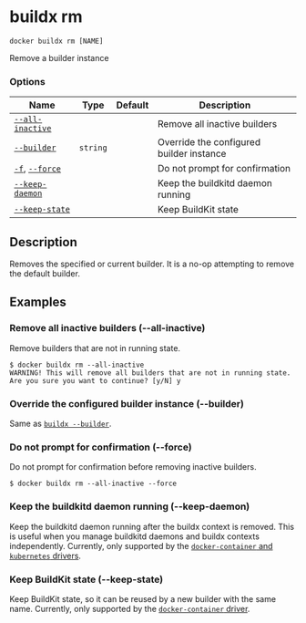 # buildx rm

```
docker buildx rm [NAME]
```

<!---MARKER_GEN_START-->
Remove a builder instance

### Options

| Name | Type | Default | Description |
| --- | --- | --- | --- |
| [`--all-inactive`](#all-inactive) |  |  | Remove all inactive builders |
| [`--builder`](#builder) | `string` |  | Override the configured builder instance |
| [`-f`](#force), [`--force`](#force) |  |  | Do not prompt for confirmation |
| [`--keep-daemon`](#keep-daemon) |  |  | Keep the buildkitd daemon running |
| [`--keep-state`](#keep-state) |  |  | Keep BuildKit state |


<!---MARKER_GEN_END-->

## Description

Removes the specified or current builder. It is a no-op attempting to remove the
default builder.

## Examples

### <a name="all-inactive"></a> Remove all inactive builders (--all-inactive)

Remove builders that are not in running state.

```console
$ docker buildx rm --all-inactive
WARNING! This will remove all builders that are not in running state. Are you sure you want to continue? [y/N] y
```

### <a name="builder"></a> Override the configured builder instance (--builder)

Same as [`buildx --builder`](buildx.md#builder).

### <a name="force"></a> Do not prompt for confirmation (--force)

Do not prompt for confirmation before removing inactive builders.

```console
$ docker buildx rm --all-inactive --force
```

### <a name="keep-daemon"></a> Keep the buildkitd daemon running (--keep-daemon)

Keep the buildkitd daemon running after the buildx context is removed. This is useful when you manage buildkitd daemons and buildx contexts independently.
Currently, only supported by the [`docker-container` and `kubernetes` drivers](buildx_create.md#driver).

### <a name="keep-state"></a> Keep BuildKit state (--keep-state)

Keep BuildKit state, so it can be reused by a new builder with the same name.
Currently, only supported by the [`docker-container` driver](buildx_create.md#driver).
